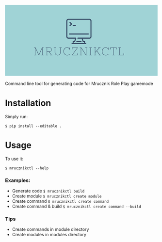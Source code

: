![Logo](logo.png)

Command line tool for generating code for Mrucznik Role Play gamemode


# Installation

Simply run:

    $ pip install --editable .


# Usage

To use it:

    $ mrucznikctl --help

### Examples:
- Generate code
    `$ mrucznikctl build`
- Create module
    `$ mrucznikctl create module`
- Create command
    `$ mrucznikctl create command`
- Create command & build
    `$ mrucznikctl create command --build`

### Tips
- Create commands in module directory
- Create modules in modules directory
